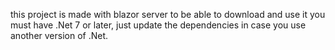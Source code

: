 this project is made with blazor server to be able to download and use it you must have .Net 7 or later, just update the dependencies in case you use another version of .Net.
